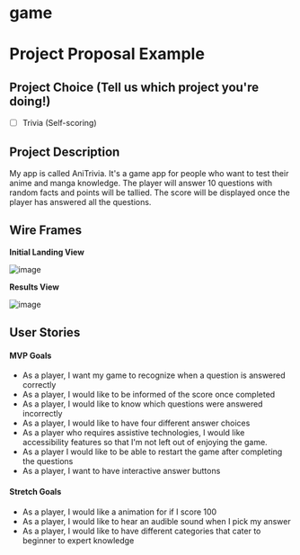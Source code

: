 # game
# Project Proposal Example

## Project Choice (Tell us which project you're doing!)

- [ ] Trivia (Self-scoring)

## Project Description 

My app is called AniTrivia. It's a game app for people who want to test their anime and manga knowledge. The player will answer 10 questions with random facts and points will be tallied. The score will be displayed once the player has answered all the questions. 

## Wire Frames

**Initial Landing View**

![image](https://i.imgur.com/V3YQhkV.jpg)

**Results View**

![image](https://i.imgur.com/EFIMMLG.png)

## User Stories

#### MVP Goals

- As a player, I want my game to recognize when a question is answered correctly 
- As a player, I would like to be informed of the score once completed 
- As a player, I would like to know which questions were answered incorrectly 
- As a player, I would like to have four different answer choices 
- As a player who requires assistive technologies, I would like accessibility features so that I'm not left out of enjoying the game.
- As a player I would like to be able to restart the game after completing the questions
- As a player, I want to have interactive answer buttons 
#### Stretch Goals

- As a player, I would like a animation for if I score 100 
- As a player, I would like to hear an audible sound when I pick my answer 
- As a player, I would like to have different categories that cater to beginner to expert knowledge 